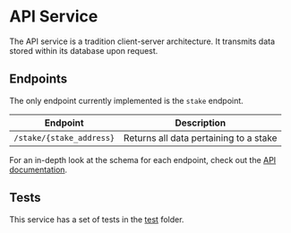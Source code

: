 # API Service

The API service is a tradition client-server architecture. It transmits data stored within its database upon request.

## Endpoints

The only endpoint currently implemented is the `stake` endpoint.

| Endpoint | Description   |
|-----------|--------------|
| `/stake/{stake_address}` | Returns all data pertaining to a stake |

For an in-depth look at the schema for each endpoint, check out the [API documentation](/docs/api.md).

## Tests

This service has a set of tests in the [test](/delphi_api/test) folder.
